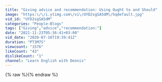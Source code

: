 ```yaml
---
title: "Giving advice and recommendation: Using Ought to and Should"
image: "https:\/\/i.ytimg.com\/vi\/UYD2sgSA5dM\/hqdefault.jpg"
vid_id: "UYD2sgSA5dM"
categories: "People-Blogs"
tags: ["Giving","advice","recommendation:"]
date: "2021-11-23T05:36:41+03:00"
vid_date: "2020-07-16T19:39:41Z"
duration: "PT3M7S"
viewcount: "1576"
likeCount: "43"
dislikeCount: "1"
channel: "Learn English with Dennis"
---
```

{% raw %}{% endraw %}
